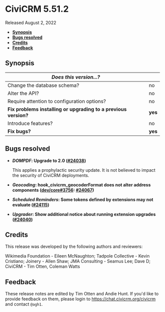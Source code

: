 # CiviCRM 5.51.2

Released August 2, 2022

- **[Synopsis](#synopsis)**
- **[Bugs resolved](#bugs)**
- **[Credits](#credits)**
- **[Feedback](#feedback)**

## <a name="synopsis"></a>Synopsis

| *Does this version...?*                                         |          |
| --------------------------------------------------------------- | -------- |
| Change the database schema?                                     | no       |
| Alter the API?                                                  | no       |
| Require attention to configuration options?                     | no       |
| **Fix problems installing or upgrading to a previous version?** | **yes**  |
| Introduce features?                                             | no       |
| **Fix bugs?**                                                   | **yes**  |

## <a name="bugs"></a>Bugs resolved

* **_DOMPDF_: Upgrade to 2.0 ([#24038](https://github.com/civicrm/civicrm-core/pull/24038))**

  This applies a prophylactic security update. It is not believed to impact the security of CiviCRM deployments.

* **_Geocoding_: hook_civicrm_geocoderFormat does not alter address components ([dev/core#3756](https://lab.civicrm.org/dev/core/-/issues/3756): [#24067](https://github.com/civicrm/civicrm-core/pull/24067))**
* **_Scheduled Reminders_: Some tokens defined by extensions may not evaluate ([#24115](https://github.com/civicrm/civicrm-core/pull/24115))**
* **_Upgrader_: Show additional notice about running extension upgrades ([#24040](https://github.com/civicrm/civicrm-core/pull/24040))**

## <a name="credits"></a>Credits

This release was developed by the following authors and reviewers:

Wikimedia Foundation - Eileen McNaughton; Tadpole Collective - Kevin Cristiano; Joinery -
Allen Shaw; JMA Consulting - Seamus Lee; Dave D; CiviCRM - Tim Otten, Coleman Watts

## <a name="feedback"></a>Feedback

These release notes are edited by Tim Otten and Andie Hunt.  If you'd like to
provide feedback on them, please login to https://chat.civicrm.org/civicrm and
contact `@agh1`.
